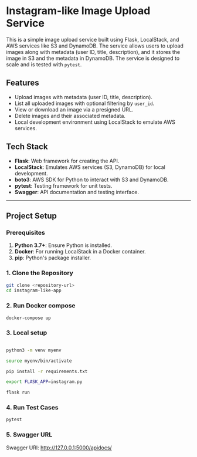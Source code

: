 # Instagram-like Image Upload Service

This is a simple image upload service built using Flask, LocalStack, and AWS services like S3 and DynamoDB. The service allows users to upload images along with metadata (user ID, title, description), and it stores the image in S3 and the metadata in DynamoDB. The service is designed to scale and is tested with `pytest`.

## Features
- Upload images with metadata (user ID, title, description).
- List all uploaded images with optional filtering by `user_id`.
- View or download an image via a presigned URL.
- Delete images and their associated metadata.
- Local development environment using LocalStack to emulate AWS services.

## Tech Stack
- **Flask**: Web framework for creating the API.
- **LocalStack**: Emulates AWS services (S3, DynamoDB) for local development.
- **boto3**: AWS SDK for Python to interact with S3 and DynamoDB.
- **pytest**: Testing framework for unit tests.
- **Swagger**: API documentation and testing interface.

---

## Project Setup

### Prerequisites
1. **Python 3.7+**: Ensure Python is installed.
2. **Docker**: For running LocalStack in a Docker container.
3. **pip**: Python's package installer.

### 1. Clone the Repository
```bash
git clone <repository-url>
cd instagram-like-app
```

### 2. Run Docker compose

```bash
docker-compose up
```

### 3. Local setup

```bash

python3 -m venv myenv

source myenv/bin/activate

pip install -r requirements.txt

export FLASK_APP=instagram.py

flask run
```

### 4. Run Test Cases

```bash
pytest
```

### 5. Swagger URL

Swagger URl: http://127.0.0.1:5000/apidocs/

